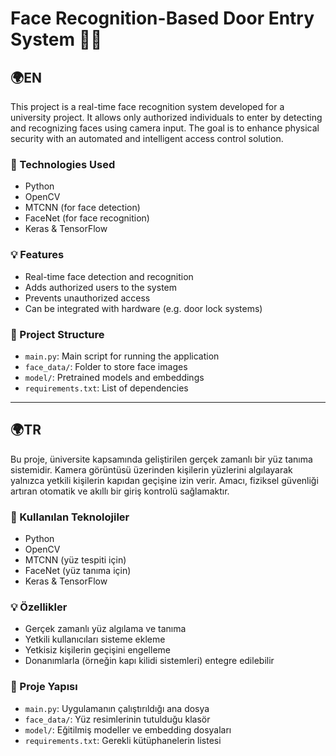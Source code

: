 # Face Recognition-Based Door Entry System 🚪🧠

## 🌍EN

This project is a real-time face recognition system developed for a university project. It allows only authorized individuals to enter by detecting and recognizing faces using camera input. The goal is to enhance physical security with an automated and intelligent access control solution.

### 🔧 Technologies Used
- Python
- OpenCV
- MTCNN (for face detection)
- FaceNet (for face recognition)
- Keras & TensorFlow

### 💡 Features
- Real-time face detection and recognition
- Adds authorized users to the system
- Prevents unauthorized access
- Can be integrated with hardware (e.g. door lock systems)

### 📁 Project Structure
- `main.py`: Main script for running the application
- `face_data/`: Folder to store face images
- `model/`: Pretrained models and embeddings
- `requirements.txt`: List of dependencies

---

## 🌍TR

Bu proje, üniversite kapsamında geliştirilen gerçek zamanlı bir yüz tanıma sistemidir. Kamera görüntüsü üzerinden kişilerin yüzlerini algılayarak yalnızca yetkili kişilerin kapıdan geçişine izin verir. Amacı, fiziksel güvenliği artıran otomatik ve akıllı bir giriş kontrolü sağlamaktır.

### 🔧 Kullanılan Teknolojiler
- Python
- OpenCV
- MTCNN (yüz tespiti için)
- FaceNet (yüz tanıma için)
- Keras & TensorFlow

### 💡 Özellikler
- Gerçek zamanlı yüz algılama ve tanıma
- Yetkili kullanıcıları sisteme ekleme
- Yetkisiz kişilerin geçişini engelleme
- Donanımlarla (örneğin kapı kilidi sistemleri) entegre edilebilir

### 📁 Proje Yapısı
- `main.py`: Uygulamanın çalıştırıldığı ana dosya
- `face_data/`: Yüz resimlerinin tutulduğu klasör
- `model/`: Eğitilmiş modeller ve embedding dosyaları
- `requirements.txt`: Gerekli kütüphanelerin listesi
